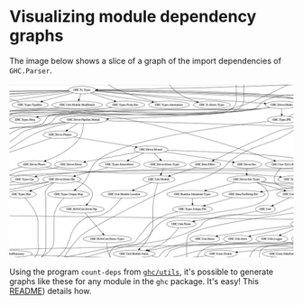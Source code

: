 # Visualizing module dependency graphs

The image below shows a slice of a graph of the import dependencies of `GHC.Parser`.
<br/><br/>
![parser-deps-slice](uploads/6b8b90fc722e0cdf22d6795bae4bfba2/parser-deps-slice.png)

Using the program `count-deps` from [`ghc/utils`](https://gitlab.haskell.org/ghc/ghc/-/tree/master/utils/),  it's possible to generate graphs like these for any module in the `ghc` package. It's easy! This [README](https://gitlab.haskell.org/ghc/ghc/-/blob/master/utils/count-deps/README.md)) details how.